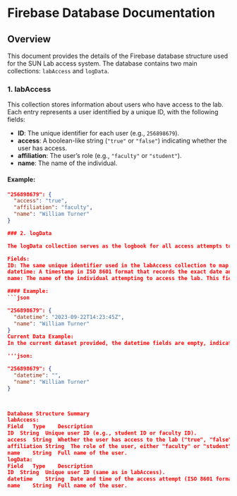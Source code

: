# Firebase Database Documentation

## Overview
This document provides the details of the Firebase database structure used for the SUN Lab access system. The database contains two main collections: `labAccess` and `logData`.

### 1. labAccess

This collection stores information about users who have access to the lab. Each entry represents a user identified by a unique ID, with the following fields:

- **ID**: The unique identifier for each user (e.g., `256898679`).
- **access**: A boolean-like string (`"true"` or `"false"`) indicating whether the user has access.
- **affiliation**: The user’s role (e.g., `"faculty"` or `"student"`).
- **name**: The name of the individual.

#### Example:
```json
"256898679": {
  "access": "true",
  "affiliation": "faculty",
  "name": "William Turner"
}

### 2. logData

The logData collection serves as the logbook for all access attempts to the SUN Lab. Each entry in this collection is mapped to a specific user by their unique ID and contains information about the date and time of access attempts. This collection is critical for maintaining an audit trail and can be used by administrators to monitor lab access.

Fields:
ID: The same unique identifier used in the labAccess collection to map access logs to a specific user (e.g., 256898679).
datetime: A timestamp in ISO 8601 format that records the exact date and time when the user attempted to access the lab. This helps in tracking the access history over time.
name: The name of the individual attempting to access the lab. This field is redundant with the labAccess collection but is useful for quick access without cross-referencing.

#### Example:
```json

"256898679": {
  "datetime": "2023-09-22T14:23:45Z",
  "name": "William Turner"
}
Current Data Example:
In the current dataset provided, the datetime fields are empty, indicating that access attempts have not yet been logged:

'''json:

"256898679": {
  "datetime": "",
  "name": "William Turner"
}



Database Structure Summary
labAccess:
Field	Type	Description
ID	String	Unique user ID (e.g., student ID or faculty ID).
access	String	Whether the user has access to the lab ("true", "false").
affiliation	String	The role of the user, either "faculty" or "student".
name	String	Full name of the user.
logData:
Field	Type	Description
ID	String	Unique user ID (same as in labAccess).
datetime	String	Date and time of the access attempt (ISO 8601 format).
name	String	Full name of the user.
